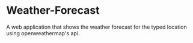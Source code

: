 # Weather-Forecast
A web application that shows the weather forecast for the typed location using openweathermap's api.
